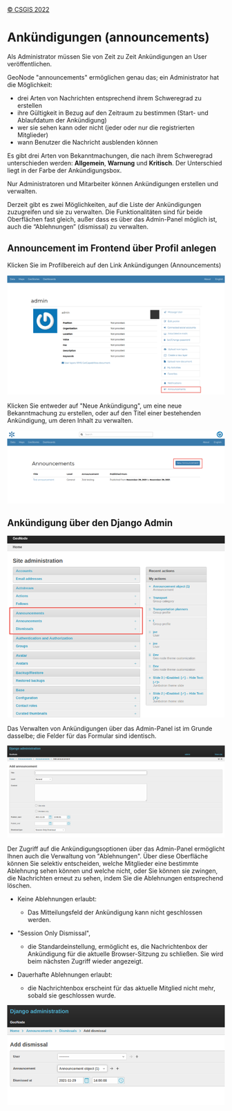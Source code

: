 <!-- the Menu -->
<link rel="stylesheet" media="all" href="../styles.css" />
<div id="logo"><a href="https://csgis.de">© CSGIS 2022</a></div>
<div id="menu"></div>
<div id="jumpMenu"></div>
<script src="../menu.js"></script>
<script src="../jumpmenu.js"></script>
<!-- the Menu -->


# Ankündigungen (announcements)

Als Administrator müssen Sie von Zeit zu Zeit Ankündigungen an User veröffentlichen.

GeoNode "announcements" ermöglichen genau das; ein Administrator hat die Möglichkeit:

- drei Arten von Nachrichten entsprechend ihrem Schweregrad zu erstellen
- ihre Gültigkeit in Bezug auf den Zeitraum zu bestimmen (Start- und Ablaufdatum der Ankündigung)
- wer sie sehen kann oder nicht (jeder oder nur die registrierten Mitglieder) 
- wann Benutzer die Nachricht ausblenden können

Es gibt drei Arten von Bekanntmachungen, die nach ihrem Schweregrad unterschieden werden: **Allgemein**, **Warnung** und **Kritisch**. Der Unterschied liegt in der Farbe der Ankündigungsbox.

Nur Administratoren und Mitarbeiter können Ankündigungen erstellen und verwalten.

Derzeit gibt es zwei Möglichkeiten, auf die Liste der Ankündigungen zuzugreifen und sie zu verwalten.
Die Funktionalitäten sind für beide Oberflächen fast gleich, außer dass es über das Admin-Panel möglich ist, auch die “Ablehnungen” (dismissal) zu verwalten.




## Announcement im Frontend über Profil anlegen


Klicken Sie im Profilbereich auf den Link Ankündigungen (Announcements)

![Ankündigungen im Frontend verwalten](images/admin-announcments-005.png)

Klicken Sie entweder auf "Neue Ankündigung", um eine neue Bekanntmachung zu erstellen, oder auf den Titel einer bestehenden Ankündigung, um deren Inhalt zu verwalten.

![Announcement im Frontend](images/admin-announcments-007.png)

## Ankündigung über den Django Admin

![Ankündigungen im Django Admin verwalten](images/admin-announcments-006.png)

Das Verwalten von Ankündigungen über das Admin-Panel ist im Grunde dasselbe; die Felder für das Formular sind identisch.

![Ankündigung im Django Admin](images/admin-announcments-009.png)

Der Zugriff auf die Ankündigungsoptionen über das Admin-Panel ermöglicht Ihnen auch die Verwaltung von "Ablehnungen". Über diese Oberfläche können Sie selektiv entscheiden, welche Mitglieder eine bestimmte Ablehnung sehen können und welche nicht, oder Sie können sie zwingen, die Nachrichten erneut zu sehen, indem Sie die Ablehnungen entsprechend löschen.

- Keine Ablehnungen erlaubt: 
  - Das Mitteilungsfeld der Ankündigung kann nicht geschlossen werden.

- "Session Only Dismissal",
  - die Standardeinstellung, ermöglicht es, die Nachrichtenbox der Ankündigung für die aktuelle Browser-Sitzung zu schließen. Sie wird beim nächsten Zugriff wieder angezeigt.

- Dauerhafte Ablehnungen erlaubt:   
  - die Nachrichtenbox erscheint für das aktuelle Mitglied nicht mehr, sobald sie geschlossen wurde.

![Django Ablehnungen verwalten](images/admin-announcments-010.png)